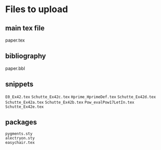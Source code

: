 

# Files to upload

## main tex file
paper.tex

## bibliography 
paper.bbl

## snippets

`E0_Ex42.tex`	`Schutte_Ex42c.tex`	
`Hprime_HprimeDef.tex`	`Schutte_Ex42d.tex`
`Schutte_Ex42a.tex` `Schutte_Ex42b.tex`
`Pow_evalPow17LetIn.tex` `Schutte_Ex42e.tex`

## packages
	pygments.sty
	alectryon.sty
	easychair.tex